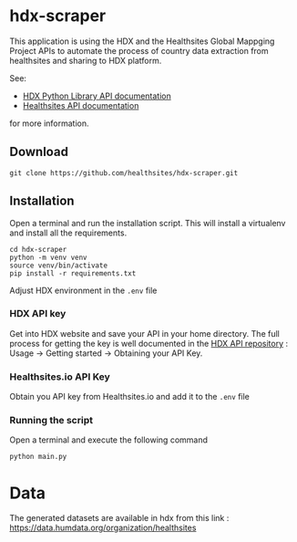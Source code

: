 # hdx-scraper

This application is using the HDX and the Healthsites Global Mappging Project APIs to automate the process of country data extraction from healthsites and sharing to HDX platform.

See:
- [HDX Python Library API documentation](https://github.com/OCHA-DAP/hdx-python-api)
- [Healthsites API documentation](https://github.com/healthsites/healthsites/wiki/API)

for more information.

## Download
```
git clone https://github.com/healthsites/hdx-scraper.git
```

## Installation

Open a terminal and run the installation script. This will install a virtualenv and install all the requirements.

```shell
cd hdx-scraper
python -m venv venv
source venv/bin/activate
pip install -r requirements.txt
```

Adjust HDX environment in the `.env` file

### HDX API key
Get into HDX website and save your API in your home directory.
The full process for getting the key is well documented in the [HDX API repository](https://github.com/OCHA-DAP/hdx-python-api) : Usage -> Getting started -> Obtaining your API Key.

### Healthsites.io API Key
Obtain you API key from Healthsites.io and add it to the `.env` file


### Running the script
Open a terminal and execute the following command

```shell
python main.py
```

# Data
The generated datasets are available in hdx from this link : https://data.humdata.org/organization/healthsites